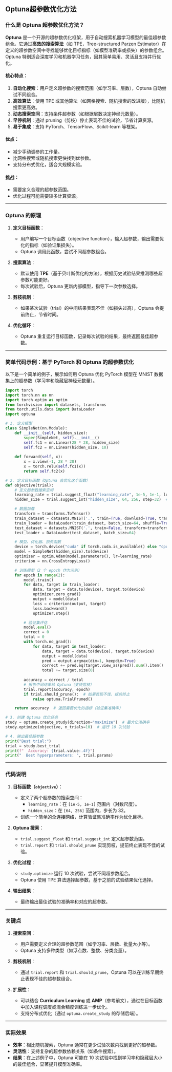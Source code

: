 ## Optuna超参数优化方法
### 什么是 Optuna 超参数优化方法？

**Optuna** 是一个开源的超参数优化框架，用于自动搜索机器学习模型的最佳超参数组合。它通过**高效的搜索算法**（如 TPE，Tree-structured Parzen Estimator）在定义的超参数空间中寻找能够优化目标指标（如模型准确率或损失）的参数组合。Optuna 特别适合深度学习和机器学习任务，因其简单易用、灵活且支持并行优化。

#### 核心特点：
1. **自动化搜索**：用户定义超参数的搜索范围（如学习率、层数），Optuna 自动尝试不同组合。
2. **高效算法**：使用 TPE 或其他算法（如网格搜索、随机搜索的改进版），比随机搜索更高效。
3. **动态搜索空间**：支持条件超参数（如根据层数决定神经元数量）。
4. **早停机制**：通过 pruning（剪枝）停止表现不佳的试验，节省计算资源。
5. **易于集成**：支持 PyTorch、TensorFlow、Scikit-learn 等框架。

#### 优点：
- 减少手动调参的工作量。
- 比网格搜索或随机搜索更快找到优参数。
- 支持分布式优化，适合大规模实验。

#### 挑战：
- 需要定义合理的超参数范围。
- 优化过程可能需要较多计算资源。

---

### Optuna 的原理

1. **定义目标函数**：
   - 用户编写一个目标函数（objective function），输入超参数，输出需要优化的指标（如验证集损失）。
   - Optuna 调用此函数，尝试不同超参数组合。

2. **搜索算法**：
   - 默认使用 **TPE**（基于贝叶斯优化的方法），根据历史试验结果推测哪些超参数可能更好。
   - 每次试验后，Optuna 更新内部模型，指导下一次参数选择。

3. **剪枝机制**：
   - 如果某次试验（trial）的中间结果表现不佳（如损失过高），Optuna 会提前终止，节省时间。

4. **优化循环**：
   - Optuna 重复运行目标函数，记录每次试验的结果，最终返回最佳超参数。

---

### 简单代码示例：基于 PyTorch 和 Optuna 的超参数优化

以下是一个简单的例子，展示如何用 Optuna 优化 PyTorch 模型在 MNIST 数据集上的超参数（学习率和隐藏层神经元数量）。

```python
import torch
import torch.nn as nn
import torch.optim as optim
from torchvision import datasets, transforms
from torch.utils.data import DataLoader
import optuna

# 1. 定义模型
class SimpleNet(nn.Module):
    def __init__(self, hidden_size):
        super(SimpleNet, self).__init__()
        self.fc1 = nn.Linear(28 * 28, hidden_size)
        self.fc2 = nn.Linear(hidden_size, 10)
    
    def forward(self, x):
        x = x.view(-1, 28 * 28)
        x = torch.relu(self.fc1(x))
        return self.fc2(x)

# 2. 定义目标函数（Optuna 会优化这个函数）
def objective(trial):
    # 定义超参数搜索空间
    learning_rate = trial.suggest_float("learning_rate", 1e-5, 1e-1, log=True)  # 学习率：1e-5 到 1e-1
    hidden_size = trial.suggest_int("hidden_size", 64, 256, step=32)  # 隐藏层神经元：64 到 256

    # 数据加载
    transform = transforms.ToTensor()
    train_dataset = datasets.MNIST('.', train=True, download=True, transform=transform)
    train_loader = DataLoader(train_dataset, batch_size=64, shuffle=True)
    test_dataset = datasets.MNIST('.', train=False, transform=transform)
    test_loader = DataLoader(test_dataset, batch_size=64)

    # 模型、优化器、损失函数
    device = torch.device("cuda" if torch.cuda.is_available() else "cpu")
    model = SimpleNet(hidden_size).to(device)
    optimizer = optim.Adam(model.parameters(), lr=learning_rate)
    criterion = nn.CrossEntropyLoss()

    # 训练模型（2 个 epoch 作为示例）
    for epoch in range(2):
        model.train()
        for data, target in train_loader:
            data, target = data.to(device), target.to(device)
            optimizer.zero_grad()
            output = model(data)
            loss = criterion(output, target)
            loss.backward()
            optimizer.step()

        # 验证集评估
        model.eval()
        correct = 0
        total = 0
        with torch.no_grad():
            for data, target in test_loader:
                data, target = data.to(device), target.to(device)
                output = model(data)
                pred = output.argmax(dim=1, keepdim=True)
                correct += pred.eq(target.view_as(pred)).sum().item()
                total += target.size(0)
        
        accuracy = correct / total
        # 报告中间结果给 Optuna（支持剪枝）
        trial.report(accuracy, epoch)
        if trial.should_prune():  # 如果表现不佳，提前终止
            raise optuna.TrialPruned()

    return accuracy  # 返回需要优化的指标（验证集准确率）

# 3. 创建 Optuna 优化任务
study = optuna.create_study(direction="maximize")  # 最大化准确率
study.optimize(objective, n_trials=10)  # 运行 10 次试验

# 4. 输出最佳超参数
print("Best trial:")
trial = study.best_trial
print(f"  Accuracy: {trial.value:.4f}")
print("  Best hyperparameters: ", trial.params)
```

---

### 代码说明

1. **目标函数（`objective`）**：
   - 定义了两个超参数的搜索空间：
     - `learning_rate`：在 `[1e-5, 1e-1]` 范围内（对数尺度）。
     - `hidden_size`：在 `[64, 256]` 范围内，步长为 32。
   - 训练一个简单的全连接网络，计算验证集准确率作为优化目标。

2. **Optuna 搜索**：
   - `trial.suggest_float` 和 `trial.suggest_int` 定义超参数范围。
   - `trial.report` 和 `trial.should_prune` 实现剪枝，提前终止表现不佳的试验。

3. **优化过程**：
   - `study.optimize` 运行 10 次试验，尝试不同超参数组合。
   - Optuna 使用 TPE 算法选择超参数，基于之前的试验结果优化选择。

4. **输出结果**：
   - 最终输出最佳试验的准确率和对应的超参数。

---

### 关键点
1. **搜索空间**：
   - 用户需要定义合理的超参数范围（如学习率、层数、批量大小等）。
   - Optuna 支持多种类型（如浮点数、整数、分类变量）。

2. **剪枝机制**：
   - 通过 `trial.report` 和 `trial.should_prune`，Optuna 可以在训练早期终止表现不佳的超参数组合。

3. **扩展性**：
   - 可以结合 **Curriculum Learning** 或 **AMP**（参考前文），通过在目标函数中加入课程调度或混合精度训练进一步优化。
   - 支持分布式优化（通过 `optuna.create_study` 的存储后端）。

---

### 实际效果
- **效率**：相比随机搜索，Optuna 通常在更少试验次数内找到更好的超参数。
- **灵活性**：支持复杂的超参数依赖关系（如条件搜索）。
- **结果**：在上述例子中，Optuna 可能在 10 次试验中找到学习率和隐藏层大小的最佳组合，显著提升模型准确率。
